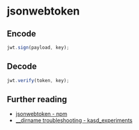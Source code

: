# jsonwebtoken

## Encode

```js
jwt.sign(payload, key);
```

## Decode

```js
jwt.verify(token, key);
```

## Further reading

- [jsonwebtoken - npm](https://www.npmjs.com/package/jsonwebtoken)
- [\_\_dirname troubleshooting - kasd_experiments](../../04/lowdb/README.md#troubleshooting)
